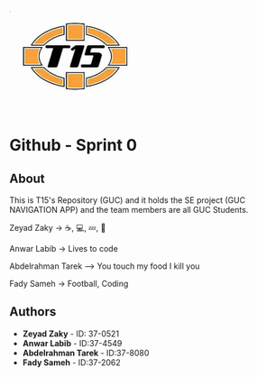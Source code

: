 ![Logo](team15-logo.jpg)
# Github - Sprint 0

## About
This is T15's Repository (GUC) and it holds the SE project (GUC NAVIGATION APP) and the team members are all GUC Students.

Zeyad Zaky -> ☕, 💻, 💤,  🔁

Anwar Labib -> Lives to code

Abdelrahman Tarek --> You touch my food I kill you

Fady Sameh -> Football, Coding

## Authors

* **Zeyad Zaky** - ID: 37-0521
* **Anwar Labib** - ID:37-4549
* **Abdelrahman Tarek** - ID:37-8080
* **Fady Sameh** - ID:37-2062
